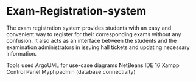 # Exam-Registration-system
The exam registration system provides students with an easy and convenient way to register for their corresponding exams without any confusion.  It also acts as an interface between the students and the examination administrators in issuing hall tickets and updating necessary information.

Tools used
ArgoUML for use-case diagrams
NetBeans IDE 16 
Xampp Control Panel
Myphpadmin (database connectivity)

